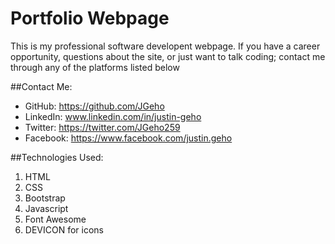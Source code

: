 # Portfolio Webpage

This is my professional software developent webpage.  If you have a career opportunity, questions about the site, or just want to talk coding; contact me through any of the platforms listed below

##Contact Me:
- GitHub: https://github.com/JGeho
- LinkedIn: www.linkedin.com/in/justin-geho
- Twitter: https://twitter.com/JGeho259
- Facebook: https://www.facebook.com/justin.geho

##Technologies Used:
1. HTML
2. CSS
3. Bootstrap
4. Javascript
5. Font Awesome
6. DEVICON for icons

